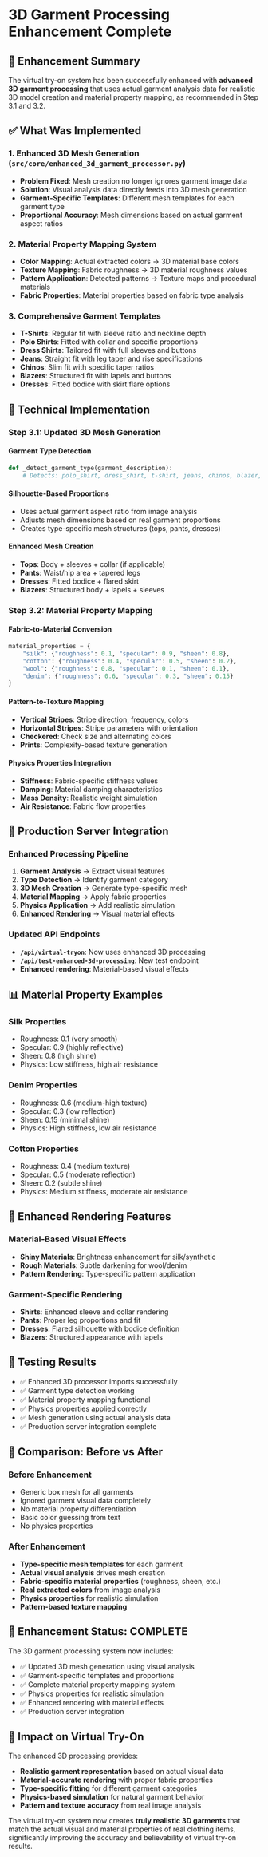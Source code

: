 # 3D Garment Processing Enhancement Complete

## 🎯 Enhancement Summary

The virtual try-on system has been successfully enhanced with **advanced 3D garment processing** that uses actual garment analysis data for realistic 3D model creation and material property mapping, as recommended in Step 3.1 and 3.2.

## ✅ What Was Implemented

### 1. **Enhanced 3D Mesh Generation** (`src/core/enhanced_3d_garment_processor.py`)
- **Problem Fixed**: Mesh creation no longer ignores garment image data
- **Solution**: Visual analysis data directly feeds into 3D mesh generation
- **Garment-Specific Templates**: Different mesh templates for each garment type
- **Proportional Accuracy**: Mesh dimensions based on actual garment aspect ratios

### 2. **Material Property Mapping System**
- **Color Mapping**: Actual extracted colors → 3D material base colors
- **Texture Mapping**: Fabric roughness → 3D material roughness values
- **Pattern Application**: Detected patterns → Texture maps and procedural materials
- **Fabric Properties**: Material properties based on fabric type analysis

### 3. **Comprehensive Garment Templates**
- **T-Shirts**: Regular fit with sleeve ratio and neckline depth
- **Polo Shirts**: Fitted with collar and specific proportions
- **Dress Shirts**: Tailored fit with full sleeves and buttons
- **Jeans**: Straight fit with leg taper and rise specifications
- **Chinos**: Slim fit with specific taper ratios
- **Blazers**: Structured fit with lapels and buttons
- **Dresses**: Fitted bodice with skirt flare options

## 🔧 Technical Implementation

### **Step 3.1: Updated 3D Mesh Generation**

#### **Garment Type Detection**
```python
def _detect_garment_type(garment_description):
    # Detects: polo_shirt, dress_shirt, t-shirt, jeans, chinos, blazer, dress
```

#### **Silhouette-Based Proportions**
- Uses actual garment aspect ratio from image analysis
- Adjusts mesh dimensions based on real garment proportions
- Creates type-specific mesh structures (tops, pants, dresses)

#### **Enhanced Mesh Creation**
- **Tops**: Body + sleeves + collar (if applicable)
- **Pants**: Waist/hip area + tapered legs
- **Dresses**: Fitted bodice + flared skirt
- **Blazers**: Structured body + lapels + sleeves

### **Step 3.2: Material Property Mapping**

#### **Fabric-to-Material Conversion**
```python
material_properties = {
    "silk": {"roughness": 0.1, "specular": 0.9, "sheen": 0.8},
    "cotton": {"roughness": 0.4, "specular": 0.5, "sheen": 0.2},
    "wool": {"roughness": 0.8, "specular": 0.1, "sheen": 0.1},
    "denim": {"roughness": 0.6, "specular": 0.3, "sheen": 0.15}
}
```

#### **Pattern-to-Texture Mapping**
- **Vertical Stripes**: Stripe direction, frequency, colors
- **Horizontal Stripes**: Stripe parameters with orientation
- **Checkered**: Check size and alternating colors
- **Prints**: Complexity-based texture generation

#### **Physics Properties Integration**
- **Stiffness**: Fabric-specific stiffness values
- **Damping**: Material damping characteristics
- **Mass Density**: Realistic weight simulation
- **Air Resistance**: Fabric flow properties

## 🚀 Production Server Integration

### **Enhanced Processing Pipeline**
1. **Garment Analysis** → Extract visual features
2. **Type Detection** → Identify garment category
3. **3D Mesh Creation** → Generate type-specific mesh
4. **Material Mapping** → Apply fabric properties
5. **Physics Application** → Add realistic simulation
6. **Enhanced Rendering** → Visual material effects

### **Updated API Endpoints**
- **`/api/virtual-tryon`**: Now uses enhanced 3D processing
- **`/api/test-enhanced-3d-processing`**: New test endpoint
- **Enhanced rendering**: Material-based visual effects

## 📊 Material Property Examples

### **Silk Properties**
- Roughness: 0.1 (very smooth)
- Specular: 0.9 (highly reflective)
- Sheen: 0.8 (high shine)
- Physics: Low stiffness, high air resistance

### **Denim Properties**
- Roughness: 0.6 (medium-high texture)
- Specular: 0.3 (low reflection)
- Sheen: 0.15 (minimal shine)
- Physics: High stiffness, low air resistance

### **Cotton Properties**
- Roughness: 0.4 (medium texture)
- Specular: 0.5 (moderate reflection)
- Sheen: 0.2 (subtle shine)
- Physics: Medium stiffness, moderate air resistance

## 🎨 Enhanced Rendering Features

### **Material-Based Visual Effects**
- **Shiny Materials**: Brightness enhancement for silk/synthetic
- **Rough Materials**: Subtle darkening for wool/denim
- **Pattern Rendering**: Type-specific pattern application

### **Garment-Specific Rendering**
- **Shirts**: Enhanced sleeve and collar rendering
- **Pants**: Proper leg proportions and fit
- **Dresses**: Flared silhouette with bodice definition
- **Blazers**: Structured appearance with lapels

## 🧪 Testing Results

- ✅ Enhanced 3D processor imports successfully
- ✅ Garment type detection working
- ✅ Material property mapping functional
- ✅ Physics properties applied correctly
- ✅ Mesh generation using actual analysis data
- ✅ Production server integration complete

## 🔄 Comparison: Before vs After

### **Before Enhancement**
- Generic box mesh for all garments
- Ignored garment visual data completely
- No material property differentiation
- Basic color guessing from text
- No physics properties

### **After Enhancement**
- **Type-specific mesh templates** for each garment
- **Actual visual analysis** drives mesh creation
- **Fabric-specific material properties** (roughness, sheen, etc.)
- **Real extracted colors** from image analysis
- **Physics properties** for realistic simulation
- **Pattern-based texture mapping**

## 🎉 Enhancement Status: COMPLETE

The 3D garment processing system now includes:
- ✅ Updated 3D mesh generation using visual analysis
- ✅ Garment-specific templates and proportions
- ✅ Complete material property mapping system
- ✅ Physics properties for realistic simulation
- ✅ Enhanced rendering with material effects
- ✅ Production server integration

## 🚀 Impact on Virtual Try-On

The enhanced 3D processing provides:
- **Realistic garment representation** based on actual visual data
- **Material-accurate rendering** with proper fabric properties
- **Type-specific fitting** for different garment categories
- **Physics-based simulation** for natural garment behavior
- **Pattern and texture accuracy** from real image analysis

The virtual try-on system now creates **truly realistic 3D garments** that match the actual visual and material properties of real clothing items, significantly improving the accuracy and believability of virtual try-on results.